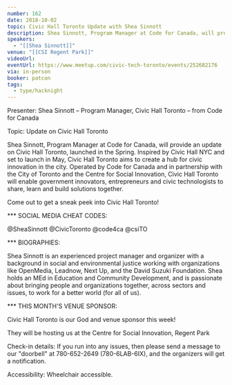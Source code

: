 ```yaml
---
number: 162
date: 2018-10-02
topic: Civic Hall Toronto Update with Shea Sinnott
description: Shea Sinnott, Program Manager at Code for Canada, will provide an update on Civic Hall Toronto, launched in the Spring. Inspired by Civic Hall NYC and set to launch in May, Civic Hall Toronto aims to create a hub for civic innovation in the city. Operated by Code for Canada and in partnership with the City of Toronto and the Centre for Social Innovation, Civic Hall Toronto will enable government innovators, entrepreneurs and civic technologists to share, learn and build solutions together.
speakers:
  - "[[Shea Sinnott]]"
venue: "[[CSI Regent Park]]"
videoUrl: 
eventUrl: https://www.meetup.com/civic-tech-toronto/events/252682176
via: in-person
booker: patcon
tags:
  - type/hacknight
---
```


Presenter: Shea Sinnott – Program Manager, Civic Hall Toronto – from Code for Canada

Topic: Update on Civic Hall Toronto

Shea Sinnott, Program Manager at Code for Canada, will provide an update on Civic Hall Toronto, launched in the Spring. Inspired by Civic Hall NYC and set to launch in May, Civic Hall Toronto aims to create a hub for civic innovation in the city. Operated by Code for Canada and in partnership with the City of Toronto and the Centre for Social Innovation, Civic Hall Toronto will enable government innovators, entrepreneurs and civic technologists to share, learn and build solutions together.

Come out to get a sneak peek into Civic Hall Toronto!

*** SOCIAL MEDIA CHEAT CODES:

@SheaSinnott @CivicToronto @code4ca @csiTO 

*** BIOGRAPHIES:

Shea Sinnott is an experienced project manager and organizer with a background in social and environmental justice working with organizations like OpenMedia, Leadnow, Next Up, and the David Suzuki Foundation. Shea holds an MEd in Education and Community Development, and is passionate about bringing people and organizations together, across sectors and issues, to work for a better world (for all of us).

*** THIS MONTH'S VENUE SPONSOR:

Civic Hall Toronto is our God and venue sponsor this week!

They will be hosting us at the Centre for Social Innovation, Regent Park

Check-in details: If you run into any issues, then please send a message to our "doorbell" at 780-652-2649 (780-6LAB-6IX), and the organizers will get a notification.

Accessibility: Wheelchair accessible.